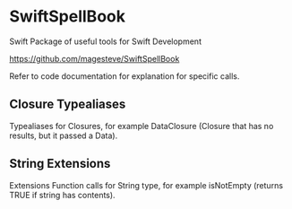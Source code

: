# SwiftSpellBook

Swift Package of useful tools for Swift Development

https://github.com/magesteve/SwiftSpellBook

Refer to code documentation for explanation for specific calls.

## Closure Typealiases

Typealiases for Closures, for example DataClosure (Closure that has no results, but it passed a Data).

## String Extensions

Extensions Function calls for String type, for example isNotEmpty (returns TRUE if string has contents).
